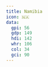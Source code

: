 ```yaml
---
title: Namibia
icon: 🇳🇦
data:
  gpi: 56
  gdp: 149
  hdi: 142
  whr: 106
  col: 34
  gci: 90
---
```

